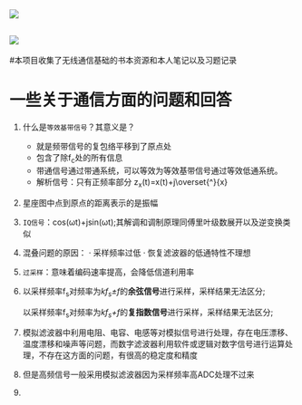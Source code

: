## [![](https://img.shields.io/badge/-%E5%AF%B9%E8%B7%AF%E5%BE%84%E6%8D%9F%E8%80%97%E6%A8%A1%E5%9E%8B%E7%9A%84%E4%BB%BF%E7%9C%9F-lightgrey)](https://github.com/wang-ting000/wireless-communication/blob/main/pathloss.m)

## [![](https://img.shields.io/badge/-%E7%9B%B4%E6%8E%A5%E6%89%A9%E9%A2%91%E9%80%9A%E4%BF%A1%E7%B3%BB%E7%BB%9F%E7%9A%84%E4%BB%BF%E7%9C%9F-lightgrey)](https://github.com/wang-ting000/wireless-communication/blob/main/%E7%9B%B4%E6%8E%A5%E6%89%A9%E9%A2%91.py)

#本项目收集了无线通信基础的书本资源和本人笔记以及习题记录

# 一些关于通信方面的问题和回答

1. 什么是`等效基带信号`？其意义是？

    -  就是频带信号的复包络平移到了原点处
    -  包含了除f<sub>c</sub>处的所有信息
    - 带通信号通过带通系统，可以等效为等效基带信号通过等效低通系统。
    -  解析信号：只有正频率部分
            z<sub>x</sub>(t)=x(t)+j\overset{^}{x}
2. 星座图中点到原点的距离表示的是振幅
3. `IQ信号`：cos(ωt)+jsin(ωt);其解调和调制原理同傅里叶级数展开以及逆变换类似
4. 混叠问题的原因：
    · 采样频率过低
    · 恢复滤波器的低通特性不理想
5. `过采样`：意味着编码速率提高，会降低信道利用率
6. 以采样频率f<sub>s</sub>对频率为*kf<sub>s</sub>±f*的**余弦信号**进行采样，采样结果无法区分;

   以采样频率f<sub>s</sub>对频率为*kf<sub>s</sub>+f*的**复指数信号**进行采样，采样结果无法区分;
   
7. 模拟滤波器中利用电阻、电容、电感等对模拟信号进行处理，存在电压漂移、温度漂移和噪声等问题，而数字滤波器利用软件或逻辑对数字信号进行运算处理，不存在这方面的问题，有很高的稳定度和精度
8. 但是高频信号一般采用模拟滤波器因为采样频率高ADC处理不过来
9. 
